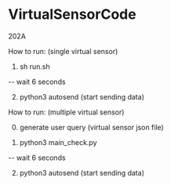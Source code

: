 # VirtualSensorCode
202A

How to run: (single virtual sensor)

1. sh run.sh

-- wait 6 seconds

2. python3 autosend (start sending data)

How to run: (multiple virtual sensor)

0. generate user query (virtual sensor json file)

1. python3 main_check.py

-- wait 6 seconds

2. python3 autosend (start sending data)
